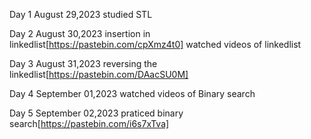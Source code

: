 Day 1
August 29,2023
studied STL

Day 2
August 30,2023
insertion in linkedlist[https://pastebin.com/cpXmz4t0]
watched videos of linkedlist

Day 3
August 31,2023
reversing the linkedlist[https://pastebin.com/DAacSU0M]


Day 4
September 01,2023
watched videos of Binary search 

Day 5
September 02,2023
praticed binary search[https://pastebin.com/i6s7xTva]


